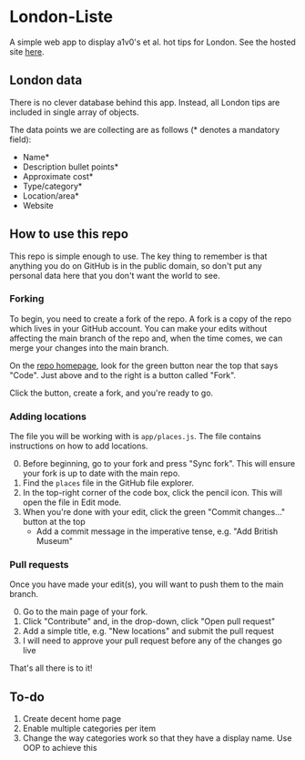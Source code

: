 # London-Liste

A simple web app to display a1v0's et al. hot tips for London. See the hosted site [here](https://london.a1v0.de/).

## London data

There is no clever database behind this app. Instead, all London tips are included in single array of objects.

The data points we are collecting are as follows (\* denotes a mandatory field):

- Name\*
- Description bullet points\*
- Approximate cost\*
- Type/category\*
- Location/area\*
- Website

## How to use this repo

This repo is simple enough to use. The key thing to remember is that anything you do on GitHub is in the public domain, so don't put any personal data here that you don't want the world to see.

### Forking

To begin, you need to create a fork of the repo. A fork is a copy of the repo which lives in your GitHub account. You can make your edits without affecting the main branch of the repo and, when the time comes, we can merge your changes into the main branch.

On the [repo homepage](https://github.com/a1v0/london-liste), look for the green button near the top that says "Code". Just above and to the right is a button called "Fork".

Click the button, create a fork, and you're ready to go.

### Adding locations

The file you will be working with is `app/places.js`. The file contains instructions on how to add locations.

0. Before beginning, go to your fork and press "Sync fork". This will ensure your fork is up to date with the main repo.
1. Find the `places` file in the GitHub file explorer.
2. In the top-right corner of the code box, click the pencil icon. This will open the file in Edit mode.
3. When you're done with your edit, click the green "Commit changes..." button at the top
   - Add a commit message in the imperative tense, e.g. "Add British Museum"

### Pull requests

Once you have made your edit(s), you will want to push them to the main branch.

0. Go to the main page of your fork.
1. Click "Contribute" and, in the drop-down, click "Open pull request"
2. Add a simple title, e.g. "New locations" and submit the pull request
3. I will need to approve your pull request before any of the changes go live

That's all there is to it!

## To-do

1. Create decent home page
2. Enable multiple categories per item
3. Change the way categories work so that they have a display name. Use OOP to achieve this
